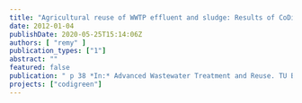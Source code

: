 ```yaml
---
title: "Agricultural reuse of WWTP effluent and sludge: Results of CoDiGreen"
date: 2012-01-04
publishDate: 2020-05-25T15:14:06Z
authors: [ "remy" ]
publication_types: ["1"]
abstract: ""
featured: false
publication: " p 38 *In:* Advanced Wastewater Treatment and Reuse. TU Berlin. 2012-01-04"
projects: ["codigreen"]
---
```


